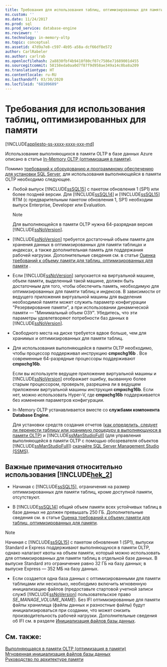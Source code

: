 ```yaml
---
title: Требования для использования таблиц, оптимизированных для памяти | Документация Майкрософт
ms.custom: ''
ms.date: 11/24/2017
ms.prod: sql
ms.prod_service: database-engine
ms.reviewer: ''
ms.technology: in-memory-oltp
ms.topic: conceptual
ms.assetid: 47d9a7e8-c597-4b95-a58a-dcf66df8e572
author: CarlRabeler
ms.author: carlrab
ms.openlocfilehash: 2a8830fbf4b9418f80cf07c7586e71689001d455
ms.sourcegitcommit: 58158eda0aa0d7f87f9d958ae349a14c0ba8a209
ms.translationtype: HT
ms.contentlocale: ru-RU
ms.lasthandoff: 03/30/2020
ms.locfileid: "68109609"
---
```

# <a name="requirements-for-using-memory-optimized-tables"></a>Требования для использования таблиц, оптимизированных для памяти
[!INCLUDE[appliesto-ss-xxxx-xxxx-xxx-md](../../includes/appliesto-ss-xxxx-xxxx-xxx-md.md)]

  Использование выполняющихся в памяти OLTP в базе данных Azure описано в статье [In-Memory OLTP (оптимизация в памяти)](https://azure.microsoft.com/documentation/articles/sql-database-in-memory/).  
  
 Помимо [требований к оборудованию и программному обеспечению для установки SQL Server](../../sql-server/install/hardware-and-software-requirements-for-installing-sql-server.md), для использования выполняющейся в памяти OLTP необходимо следующее.  
  
-   Любой выпуск [!INCLUDE[ssSQL15](../../includes/sssql15-md.md)] с пакетом обновления 1 (SP1) или более поздней версии. Для [!INCLUDE[ssSQL14](../../includes/sssql14-md.md)] и [!INCLUDE[ssSQL15](../../includes/sssql15-md.md)] RTM (с предварительным пакетом обновления 1, SP1) необходим выпуск Enterprise, Developer или Evaluation.
    
    > [!NOTE]
    > Для выполняющейся в памяти OLTP нужна 64-разрядная версия [!INCLUDE[ssNoVersion](../../includes/ssnoversion-md.md)].  
  
-   [!INCLUDE[ssNoVersion](../../includes/ssnoversion-md.md)] требуется достаточный объем памяти для хранения данных в оптимизированных для памяти таблицах и индексах, а также дополнительная память для поддержания рабочей нагрузки. Дополнительные сведения см. в статье [Оценка требований к объему памяти для таблиц, оптимизированных для памяти](../../relational-databases/in-memory-oltp/estimate-memory-requirements-for-memory-optimized-tables.md) .  

-   Если [!INCLUDE[ssNoVersion](../../includes/ssnoversion-md.md)] запускается на виртуальной машине, объем памяти, выделенный такой машине, должен быть достаточным для того, чтобы обеспечить память, необходимую для оптимизированных для памяти таблиц и индексов. В зависимости от ведущего приложения виртуальной машины для выделения необходимой памяти может служить параметр конфигурации "Резервирование памяти", а при использовании динамической памяти — "Минимальный объем ОЗУ". Убедитесь, что эти параметры удовлетворяют потребности баз данных в [!INCLUDE[ssNoVersion](../../includes/ssnoversion-md.md)].
  
-   Свободного места на диске требуется вдвое больше, чем для хранимых и оптимизированных для памяти таблиц.  
  
-   Для использования выполняющейся в памяти OLTP необходимо, чтобы процессор поддерживал инструкцию **cmpxchg16b** . Все современные 64-разрядные процессоры поддерживают **cmpxchg16b**.  
  
     Если вы используете ведущее приложение виртуальной машины и [!INCLUDE[ssNoVersion](../../includes/ssnoversion-md.md)] отображает ошибку, вызванную более старым процессором, проверьте, разрешена ли в ведущем приложении виртуальной машины инструкция **cmpxchg16b**. Если нет, можно использовать Hyper-V, где **cmpxchg16b** поддерживается без изменения параметров конфигурации.  
  
-   In-Memory OLTP устанавливается вместе со **службами компонента Database Engine**.  
  
     Для установки средств создания отчетов ([как определить, следует ли перенести таблицу или хранимую процедуру в выполняющуюся в памяти OLTP](../../relational-databases/in-memory-oltp/determining-if-a-table-or-stored-procedure-should-be-ported-to-in-memory-oltp.md)) и [!INCLUDE[ssManStudioFull](../../includes/ssmanstudiofull-md.md)] (для управления выполняющейся в памяти OLTP с помощью обозревателя объектов [!INCLUDE[ssManStudioFull](../../includes/ssmanstudiofull-md.md)]) [скачайте SQL Server Management Studio (SSMS)](../../ssms/download-sql-server-management-studio-ssms.md).   
  
## <a name="important-notes-on-using-hek_2"></a>Важные примечания относительно использования [!INCLUDE[hek_2](../../includes/hek-2-md.md)]  
  
-   Начиная с [!INCLUDE[ssSQL15](../../includes/sssql15-md.md)], ограничения на размер оптимизированных для памяти таблиц, кроме доступной памяти, отсутствуют. 

-   В [!INCLUDE[ssSQL14](../../includes/sssql14-md.md)] общий объем памяти всех устойчивых таблиц в базе данных не должен превышать 250 ГБ. Дополнительные сведения см. в статье [Оценка требований к объему памяти для таблиц, оптимизированных для памяти](../../relational-databases/in-memory-oltp/estimate-memory-requirements-for-memory-optimized-tables.md).  

> [!NOTE]
> Начиная с [!INCLUDE[ssSQL15](../../includes/sssql15-md.md)] с пакетом обновления 1 (SP1), выпуски Standard и Express поддерживают выполняющуюся в памяти OLTP, однако налагают квоты на объем памяти, который можно использовать для оптимизированных для памяти таблиц в отдельной базе данных. В выпуске Standard это ограничение равно 32 ГБ на базу данных; в выпуске Express — 352 МБ на базу данных. 
  
-   Если создается одна база данных с оптимизированными для памяти таблицами или несколько, необходимо включить мгновенную инициализацию файлов (предоставьте стартовой учетной записи служб [!INCLUDE[ssNoVersion](../../includes/ssnoversion-md.md)] пользовательское право *SE_MANAGE_VOLUME_NAME*). Без IFI оптимизированные для памяти файлы хранилища (файлы данных и разностные файлы) будут инициализироваться при создании, что может снизить производительность рабочей нагрузки. Дополнительные сведения об IFI см. в разделе [Инициализация файлов базы данных](../../relational-databases/databases/database-instant-file-initialization.md).
  
## <a name="see-also"></a>См. также:  
 [Выполняющаяся в памяти OLTP (оптимизация в памяти)](../../relational-databases/in-memory-oltp/in-memory-oltp-in-memory-optimization.md)  
 [Мгновенная инициализация файлов базы данных](../../relational-databases/databases/database-instant-file-initialization.md)  
 [Руководство по архитектуре памяти](../../relational-databases/memory-management-architecture-guide.md)
  
